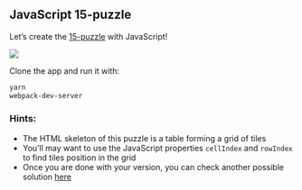 ## JavaScript 15-puzzle

Let’s create the [15-puzzle](https://en.wikipedia.org/wiki/15_puzzle) with JavaScript!

![](https://raw.githubusercontent.com/lewagon/fullstack-images/master/frontend/js_puzzle.gif)

Clone the app and run it with:

```sh
yarn
webpack-dev-server
```

### Hints:

- The HTML skeleton of this puzzle is a table forming a grid of tiles
- You’ll may want to use the JavaScript properties `cellIndex` and `rowIndex` to find tiles position in the grid
- Once you are done with your version, you can check another possible solution [here](https://github.com/gabrielecanepa/js-puzzle/blob/solution/lib/puzzle.js)
